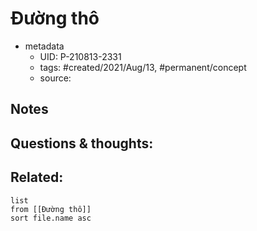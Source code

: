 # Đường thô

- metadata
	- UID: P-210813-2331
	- tags: #created/2021/Aug/13, #permanent/concept 
	- source: 

## Notes


## Questions & thoughts:


## Related:
```dataview
list
from [[Đường thô]]
sort file.name asc
```